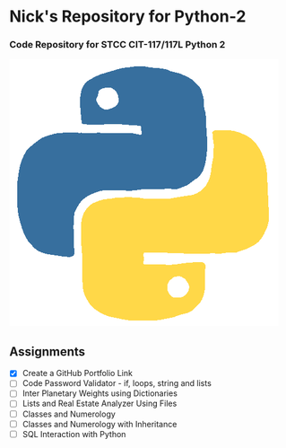 # Nick's Repository for Python-2
### Code Repository for STCC CIT-117/117L Python 2


![Python](https://raw.githubusercontent.com/naanastos/Test-First_Repository/main/python.gif)

## Assignments
- [x] Create a GitHub Portfolio Link
- [ ] Code Password Validator - if, loops, string and lists
- [ ] Inter Planetary Weights using Dictionaries
- [ ] Lists and Real Estate Analyzer Using Files
- [ ] Classes and Numerology
- [ ] Classes and Numerology with Inheritance
- [ ] SQL Interaction with Python
